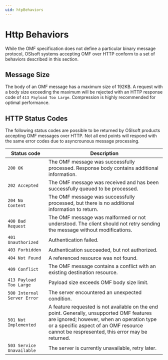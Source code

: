 ```yaml
---
uid: htpBehaviors
---
```


# Http Behaviors

While the OMF specification does not define a particular binary message protocol, OSIsoft systems accepting OMF over HTTP conform to a set of behaviors described in this section.
## Message Size

The body of an OMF message has a maximum size of 192KB. A request with a body size exceeding the maximum will be rejected with an HTTP response code 
of `413 Payload Too Large`. Compression is highly recommended for optimal performance.

## HTTP Status Codes

The following status codes are possible to be returned by OSIsoft products accepting OMF messages over HTTP. 
Not all end points will respond with the same error codes due to asyncrounous message processing.

| Status code | Description |
| --- | --- |
| `200 OK` | The OMF message was successfully processed. Response body contains additional information. |
| `202 Accepted` | The OMF message was received and has been successfully queued to be processed. |
| `204 No Content` | The OMF message was successfully processed, but there is no additional information to return. |
| `400 Bad Request` | The OMF message was malformed or not understood. The client should not retry sending the message without modifications. |
| `401 Unauthorized` | Authentication failed. |
| `403 Forbidden` | Authentication succeeded, but not authorized. |
| `404 Not Found` | A referenced resource was not found. |
| `409 Conflict` | The OMF message contains a conflict with an existing destination resource. |
| `413 Payload Too Large` | Payload size exceeds OMF body size limit. |
| `500 Internal Server Error` | The server encountered an unexpected condition. |
| `501 Not Implemented` | A feature requested is not available on the end point. Generally, unsupported OMF features are ignored; however, when an operation type or a specific aspect of an OMF resource cannot be respresented, this error may be returned. |
| `503 Service Unavailable` | The server is currently unavailable, retry later. |
